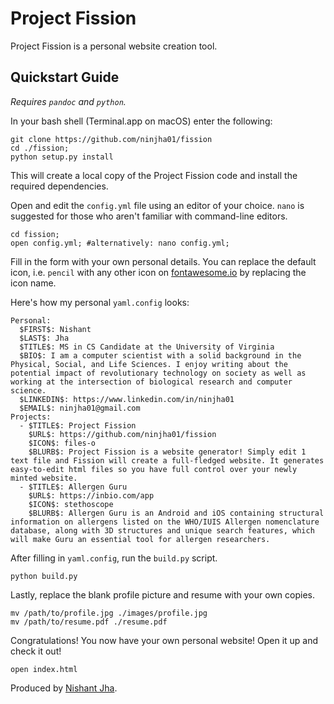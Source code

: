 # Project Fission #

Project Fission is a personal website creation tool. 

## Quickstart Guide ##

*Requires `pandoc` and `python`.*

In your bash shell (Terminal.app on macOS) enter the following:

```
git clone https://github.com/ninjha01/fission
cd ./fission;
python setup.py install
```


This will create a local copy of the Project Fission code and install the required dependencies.

Open and edit the `config.yml` file using an editor of your choice. `nano` is suggested for those who aren't familiar with command-line editors.

```
cd fission;
open config.yml; #alternatively: nano config.yml;
```

Fill in the form with your own personal details. You can replace the default icon, i.e. `pencil` with any other icon on [fontawesome.io](http://fontawesome.io/icons/) by replacing the icon name.

Here's how my personal `yaml.config` looks:

```
Personal:
  $FIRST$: Nishant
  $LAST$: Jha
  $TITLE$: MS in CS Candidate at the University of Virginia
  $BIO$: I am a computer scientist with a solid background in the Physical, Social, and Life Sciences. I enjoy writing about the potential impact of revolutionary technology on society as well as working at the intersection of biological research and computer science.
  $LINKEDIN$: https://www.linkedin.com/in/ninjha01
  $EMAIL$: ninjha01@gmail.com
Projects:
  - $TITLE$: Project Fission
    $URL$: https://github.com/ninjha01/fission
    $ICON$: files-o
    $BLURB$: Project Fission is a website generator! Simply edit 1 text file and Fission will create a full-fledged website. It generates easy-to-edit html files so you have full control over your newly minted website.
  - $TITLE$: Allergen Guru
    $URL$: https://inbio.com/app
    $ICON$: stethoscope
    $BLURB$: Allergen Guru is an Android and iOS containing structural information on allergens listed on the WHO/IUIS Allergen nomenclature database, along with 3D structures and unique search features, which will make Guru an essential tool for allergen researchers.
```

After filling in `yaml.config`, run the `build.py` script.

`python build.py`

Lastly, replace the blank profile picture and resume with your own copies.

```
mv /path/to/profile.jpg ./images/profile.jpg
mv /path/to/resume.pdf ./resume.pdf
``` 

Congratulations! You now have your own personal website! Open it up and check it out!

`open index.html`

Produced by [Nishant Jha][my website].

[my website]: https://ninjha01.github.io/
